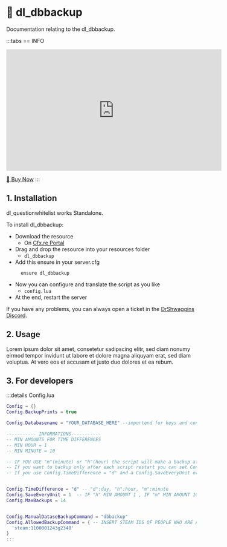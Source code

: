 # 💾 dl_dbbackup
Documentation relating to the dl_dbbackup.

:::tabs
== INFO
<iframe width="570" height="321" src="https://dunb17ur4ymx4.cloudfront.net/packages/images/d13175ec053e5ff7902ddb1a2c5ce57c40c48cd1.png" frameborder="0" allow="accelerometer; autoplay; clipboard-write; encrypted-media; gyroscope; picture-in-picture; web-share" allowfullscreen></iframe>


<a href="https://drshwaggins-scripts.tebex.io/package/5986293" class="button-buy">🛒 Buy Now</a>
:::

## 1. Installation
dl_questionwhitelist works Standalone. 

To install dl_dbbackup:
- Download the resource
  - On [Cfx.re Portal](https://portal.cfx.re/)
- Drag and drop the resource into your resources folder
  - `dl_dbbackup`
- Add this ensure in your server.cfg
  ```
    ensure dl_dbbackup
  ```
- Now you can configure and translate the script as you like
  - `config.lua`
- At the end, restart the server

If you have any problems, you can always open a ticket in the [DrShwaggins Discord](https://discord.gg/K9H27J5VaS).

## 2. Usage
Lorem ipsum dolor sit amet, consetetur sadipscing elitr, sed diam nonumy eirmod tempor invidunt ut labore et dolore magna aliquyam erat, sed diam voluptua. At vero eos et accusam et justo duo dolores et ea rebum.

## 3. For developers

:::details Config.lua
```lua
Config = {}
Config.BackupPrints = true

Config.Databasename = "YOUR_DATABASE_HERE" --importend for keys and constraints

----------- INFORMATIONS-----------
-- MIN AMOUNTS FOR TIME DIFFERENCES
-- MIN HOUR = 1
-- MIN MINUTE = 10

-- IF YOU USE "m"(minute) or "h"(hour) the script will make a backup after each script restart and after x amount of time you setup
-- If you want to backup only after each script restart you can set Config.TimeDifference = "d" and Config.SaveEveryUnit = 0
-- If you use Config.TimeDifference = "d" and a Config.SaveEveryUnit over 0 the script will backup on the next script restart the after time limit it reached


Config.TimeDifference = "d" -- "d":day, "h":hour, "m":minute
Config.SaveEveryUnit = 1  -- IF "h" MIN AMOUNT 1 , IF "m" MIN AMOUNT 10
Config.MaxBackups = 14


Config.ManualDataseBackupCommand = "dbbackup"
Config.AllowedBackupCommand = { -- INSERT STEAM IDS OF PEOPLE WHO ARE ALLOWED TO DO A DATABASE BACKUP MANUAL WITH COMMAND
  'steam:1100001243g2348'
}
:::
